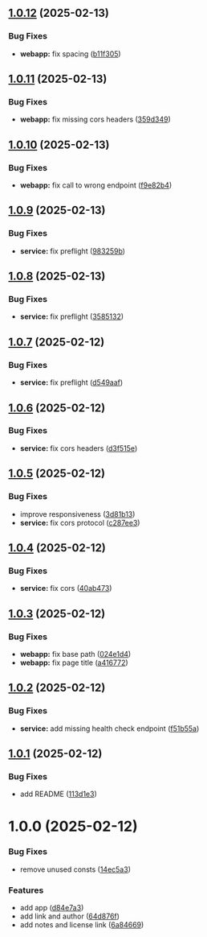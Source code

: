 ## [1.0.12](https://github.com/lefinal/image-to-ma3-scribble/compare/v1.0.11...v1.0.12) (2025-02-13)


### Bug Fixes

* **webapp:** fix spacing ([b11f305](https://github.com/lefinal/image-to-ma3-scribble/commit/b11f305e0666d55ebbdda655447dfc131318eebf))

## [1.0.11](https://github.com/lefinal/image-to-ma3-scribble/compare/v1.0.10...v1.0.11) (2025-02-13)


### Bug Fixes

* **webapp:** fix missing cors headers ([359d349](https://github.com/lefinal/image-to-ma3-scribble/commit/359d3494eaebd53fc66bdaef06b2fa724a6bfdfb))

## [1.0.10](https://github.com/lefinal/image-to-ma3-scribble/compare/v1.0.9...v1.0.10) (2025-02-13)


### Bug Fixes

* **webapp:** fix call to wrong endpoint ([f9e82b4](https://github.com/lefinal/image-to-ma3-scribble/commit/f9e82b41ca065a28ece8d5cb2c0a4530ae89d050))

## [1.0.9](https://github.com/lefinal/image-to-ma3-scribble/compare/v1.0.8...v1.0.9) (2025-02-13)


### Bug Fixes

* **service:** fix preflight ([983259b](https://github.com/lefinal/image-to-ma3-scribble/commit/983259b92626e7d9fcfe6d00e98b9ebbf6ea6c4e))

## [1.0.8](https://github.com/lefinal/image-to-ma3-scribble/compare/v1.0.7...v1.0.8) (2025-02-13)


### Bug Fixes

* **service:** fix preflight ([3585132](https://github.com/lefinal/image-to-ma3-scribble/commit/3585132b3bf11695cef3c9ec1f364e97983a14ac))

## [1.0.7](https://github.com/lefinal/image-to-ma3-scribble/compare/v1.0.6...v1.0.7) (2025-02-12)


### Bug Fixes

* **service:** fix preflight ([d549aaf](https://github.com/lefinal/image-to-ma3-scribble/commit/d549aafa7c2a43aa1cda2d2dd3e4f5fa4e1cbe19))

## [1.0.6](https://github.com/lefinal/image-to-ma3-scribble/compare/v1.0.5...v1.0.6) (2025-02-12)


### Bug Fixes

* **service:** fix cors headers ([d3f515e](https://github.com/lefinal/image-to-ma3-scribble/commit/d3f515eb4c62a56e12b7507c7e84f82e39a71843))

## [1.0.5](https://github.com/lefinal/image-to-ma3-scribble/compare/v1.0.4...v1.0.5) (2025-02-12)


### Bug Fixes

* improve responsiveness ([3d81b13](https://github.com/lefinal/image-to-ma3-scribble/commit/3d81b13e5931a87cab2b258735e29c46af3bf0cc))
* **service:** fix cors protocol ([c287ee3](https://github.com/lefinal/image-to-ma3-scribble/commit/c287ee3bd0fe21865e1fb83e0b5bf0323ab6fd11))

## [1.0.4](https://github.com/lefinal/image-to-ma3-scribble/compare/v1.0.3...v1.0.4) (2025-02-12)


### Bug Fixes

* **service:** fix cors ([40ab473](https://github.com/lefinal/image-to-ma3-scribble/commit/40ab4736e4eb2d21b248637740642441c8d4c297))

## [1.0.3](https://github.com/lefinal/image-to-ma3-scribble/compare/v1.0.2...v1.0.3) (2025-02-12)


### Bug Fixes

* **webapp:** fix base path ([024e1d4](https://github.com/lefinal/image-to-ma3-scribble/commit/024e1d41cb78b407fae7d2bcd3f248ec62689130))
* **webapp:** fix page title ([a416772](https://github.com/lefinal/image-to-ma3-scribble/commit/a416772844120f7145fb5a25fe4e29c86e3bd007))

## [1.0.2](https://github.com/lefinal/image-to-ma3-scribble/compare/v1.0.1...v1.0.2) (2025-02-12)


### Bug Fixes

* **service:** add missing health check endpoint ([f51b55a](https://github.com/lefinal/image-to-ma3-scribble/commit/f51b55a37b4081a0e88c70c5b6615662bfc29c84))

## [1.0.1](https://github.com/lefinal/image-to-ma3-scribble/compare/v1.0.0...v1.0.1) (2025-02-12)


### Bug Fixes

* add README ([113d1e3](https://github.com/lefinal/image-to-ma3-scribble/commit/113d1e3289cd42061bd8ea107c8d199429be1709))

# 1.0.0 (2025-02-12)


### Bug Fixes

* remove unused consts ([14ec5a3](https://github.com/lefinal/image-to-ma3-scribble/commit/14ec5a33115a207d998d078d37c075037d930dbb))


### Features

* add app ([d84e7a3](https://github.com/lefinal/image-to-ma3-scribble/commit/d84e7a346b67d6ed35c7ff4c01118b9d52bba33d))
* add link and author ([64d876f](https://github.com/lefinal/image-to-ma3-scribble/commit/64d876f75c618ee215ff80a437dc70d7a57aa3f1))
* add notes and license link ([6a84669](https://github.com/lefinal/image-to-ma3-scribble/commit/6a84669e31f754657bcdb436097c9be4cc838163))

